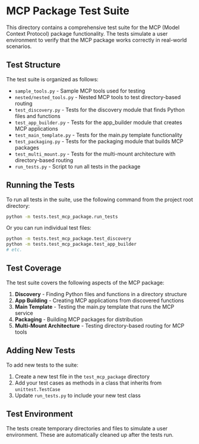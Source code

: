 # MCP Package Test Suite

This directory contains a comprehensive test suite for the MCP (Model Context Protocol) package functionality. The tests simulate a user environment to verify that the MCP package works correctly in real-world scenarios.

## Test Structure

The test suite is organized as follows:

- `sample_tools.py` - Sample MCP tools used for testing
- `nested/nested_tools.py` - Nested MCP tools to test directory-based routing
- `test_discovery.py` - Tests for the discovery module that finds Python files and functions
- `test_app_builder.py` - Tests for the app_builder module that creates MCP applications
- `test_main_template.py` - Tests for the main.py template functionality
- `test_packaging.py` - Tests for the packaging module that builds MCP packages
- `test_multi_mount.py` - Tests for the multi-mount architecture with directory-based routing
- `run_tests.py` - Script to run all tests in the package

## Running the Tests

To run all tests in the suite, use the following command from the project root directory:

```bash
python -m tests.test_mcp_package.run_tests
```

Or you can run individual test files:

```bash
python -m tests.test_mcp_package.test_discovery
python -m tests.test_mcp_package.test_app_builder
# etc.
```

## Test Coverage

The test suite covers the following aspects of the MCP package:

1. **Discovery** - Finding Python files and functions in a directory structure
2. **App Building** - Creating MCP applications from discovered functions
3. **Main Template** - Testing the main.py template that runs the MCP service
4. **Packaging** - Building MCP packages for distribution
5. **Multi-Mount Architecture** - Testing directory-based routing for MCP tools

## Adding New Tests

To add new tests to the suite:

1. Create a new test file in the `test_mcp_package` directory
2. Add your test cases as methods in a class that inherits from `unittest.TestCase`
3. Update `run_tests.py` to include your new test class

## Test Environment

The tests create temporary directories and files to simulate a user environment. These are automatically cleaned up after the tests run.
